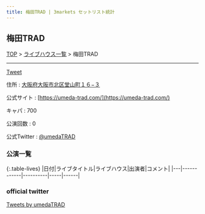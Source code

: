 ```yaml
---
title: 梅田TRAD | 3markets セットリスト統計
---
```

## 梅田TRAD

[TOP](/setlist/) > [ライブハウス一覧](livehouses.html) > 梅田TRAD

___

<a href="https://twitter.com/share?ref_src=twsrc%5Etfw" data-text="3markets[ ]セットリスト > 梅田TRAD" class="twitter-share-button" data-via="3markets" data-hashtags="3markets" data-related="3markets" data-show-count="false">Tweet</a>

住所
:    <a href="https://www.google.co.jp/maps/search/%E5%A4%A7%E9%98%AA%E5%BA%9C%E5%A4%A7%E9%98%AA%E5%B8%82%E5%8C%97%E5%8C%BA%E5%A0%82%E5%B1%B1%E7%94%BA%EF%BC%91%EF%BC%96%E2%88%92%EF%BC%93" rel="noopener noreferrer" target="_blank">大阪府大阪市北区堂山町１６−３</a>

公式サイト
:    [https://umeda-trad.com/](https://umeda-trad.com/)

キャパ
:    700

公演回数
: 0


公式Twitter
: <a href="https://twitter.com/umedaTRAD">@umedaTRAD</a>


### 公演一覧

{:.table-lives}
|日付|ライブタイトル|ライブハウス|出演者|コメント|
|---|------------|----------|-----|------|




### official twitter

<a class="twitter-timeline" href="https://twitter.com/umedaTRAD?ref_src=twsrc%5Etfw">Tweets by umedaTRAD</a> <script async src="https://platform.twitter.com/widgets.js" charset="utf-8"></script>


<script async src="https://platform.twitter.com/widgets.js" charset="utf-8"></script>